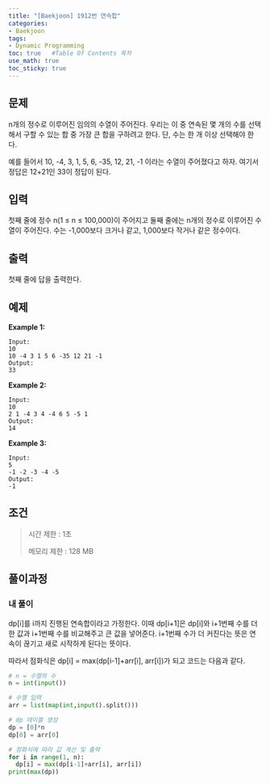 ```yaml
---
title: "[Baekjoon] 1912번 연속합"
categories: 
- Baekjoon
tags:
- Dynamic Programming
toc: true   #Table Of Contents 목차 
use_math: true
toc_sticky: true
---
```


## 문제

n개의 정수로 이루어진 임의의 수열이 주어진다. 우리는 이 중 연속된 몇 개의 수를 선택해서 구할 수 있는 합 중 가장 큰 합을 구하려고 한다. 단, 수는 한 개 이상 선택해야 한다.

예를 들어서 10, -4, 3, 1, 5, 6, -35, 12, 21, -1 이라는 수열이 주어졌다고 하자. 여기서 정답은 12+21인 33이 정답이 된다.

## 입력

첫째 줄에 정수 n(1 ≤ n ≤ 100,000)이 주어지고 둘째 줄에는 n개의 정수로 이루어진 수열이 주어진다. 수는 -1,000보다 크거나 같고, 1,000보다 작거나 같은 정수이다.

## 출력

첫째 줄에 답을 출력한다.

## 예제

**Example 1:**

```
Input: 
10
10 -4 3 1 5 6 -35 12 21 -1
Output: 
33
```

**Example 2:**

```
Input:
10
2 1 -4 3 4 -4 6 5 -5 1
Output:
14
```

**Example 3:**

```
Input:
5
-1 -2 -3 -4 -5
Output:
-1
```

## 조건

> 시간 제한 : 1초
>
> 메모리 제한 : 128 MB

## 풀이과정

### 내 풀이

dp[i]를 i까지 진행된 연속합이라고 가정한다. 이때 dp[i+1]은 dp[i]와 i+1번째 수를 더한 값과 i+1번째 수를 비교해주고 큰 값을 넣어준다. i+1번째 수가 더 커진다는 뜻은 연속이 끊기고 새로 시작하게 된다는 뜻이다.

따라서 점화식은 dp[i] = max(dp[i-1]+arr[i], arr[i])가 되고 코드는 다음과 같다.

```python
# n = 수열의 수
n = int(input())

# 수열 입력
arr = list(map(int,input().split()))

# dp 테이블 생성
dp = [0]*n
dp[0] = arr[0]

# 점화식에 따라 값 계산 및 출력
for i in range(1, n):
  dp[i] = max(dp[i-1]+arr[i], arr[i])
print(max(dp))
```
